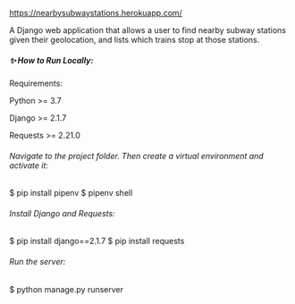 
https://nearbysubwaystations.herokuapp.com/

A Django web application that allows a user to find nearby subway stations given their geolocation, and lists which trains stop at those stations.



##### :sparkles: How to Run Locally:

Requirements:

Python >= 3.7

Django >= 2.1.7

Requests >= 2.21.0


###### Navigate to the project folder. Then create a virtual environment and activate it:

$ pip install pipenv
$ pipenv shell

###### Install Django and Requests:

$ pip install django==2.1.7
$ pip install requests

###### Run the server:

$ python manage.py runserver

